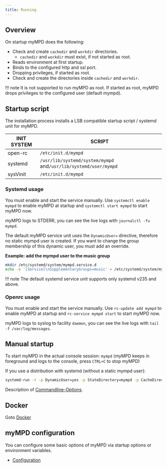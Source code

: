 ```yaml
---
title: Running
---
```


## Overview

On startup myMPD does the following:

- Check and create `cachedir` and `workdir` directories.
  - `cachedir` and `workdir` must exist, if not started as root.
- Reads environment at first startup.
- Binds to the configured http and ssl port.
- Dropping privileges, if started as root.
- Check and create the directories inside `cachedir` and `workdir`.

!!! note
    It is not supported to run myMPD as root. If started as root, myMPD drops privileges to the configured user (default mympd).

## Startup script

The installation process installs a LSB compatible startup script / systemd unit for myMPD.

| INIT SYSTEM | SCRIPT |
| ----------- | ------ |
| open-rc | `/etc/init.d/mympd` |
| systemd | `/usr/lib/systemd/system/mympd` and`/usr/lib/systemd/user/mympd` |
| sysVinit | `/etc/init.d/mympd` |

### Systemd usage

You must enable and start the service manually. Use `systemctl enable mympd` to enable myMPD at startup and `systemctl start mympd` to start myMPD now.

myMPD logs to STDERR, you can see the live logs with `journalctl -fu mympd`.

The default myMPD service unit uses the `DynamicUser=` directive, therefore no static mympd user is created. If you want to change the group membership of this dynamic user, you must add an override.

**Example: add the mympd user to the music group**

```sh
mkdir /etc/systemd/system/mympd.service.d
echo -e '[Service]\nSupplementaryGroups=music' > /etc/systemd/system/mympd.service.d/music-group.conf
```

!!! note
    The default systemd service unit supports only systemd v235 and above.

### Openrc usage

You must enable and start the service manually. Use `rc-update add mympd` to enable myMPD at startup and `rc-service mympd start` to start myMPD now.

myMPD logs to syslog to facility `daemon`, you can see the live logs with `tail -f /var/log/messages`.

## Manual startup

To start myMPD in the actual console session: `mympd` (myMPD keeps in foreground and logs to the console, press `CTRL+C` to stop myMPD)

If you use a distribution with systemd (without a static mympd user):

```sh
systemd-run -t -p DynamicUser=yes -p StateDirectory=mympd -p CacheDirectory=mympd /usr/bin/mympd
```

Description of [Commandline-Options](020-configuration/index.md).

## Docker

Goto [Docker](010-installation/docker.md)

## myMPD configuration

You can configure some basic options of myMPD via startup options or environment variables.

- [Configuration](020-configuration/index.md)
